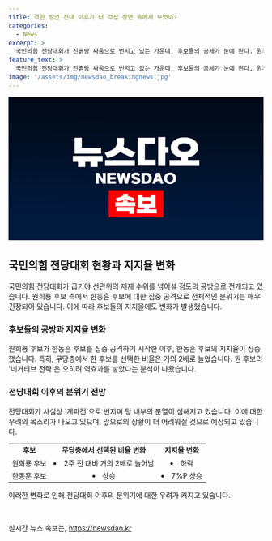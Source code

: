 ```yaml
---
title: 격한 발언 전대 이후가 더 걱정 장면 속에서 무엇이?
categories:
  - News
excerpt: >
  국민의힘 전당대회가 진흙탕 싸움으로 번지고 있는 가운데, 후보들의 공세가 눈에 띈다. 원후보는 한후보를 집중 공격했지만, 지지율은 오히려 2주 전보다 낮아졌다. 한후보는 네거티브 전략의 역효과를 겪은 셈이다. 이에 내부에서는 전당대회 후 분열 우려가 나오고 있으며, 당내 분위기가 어떻게 전환될지 불확실한 상황이 펼쳐지고 있다. (132자)
feature_text: >
  국민의힘 전당대회가 진흙탕 싸움으로 번지고 있는 가운데, 후보들의 공세가 눈에 띈다. 원후보는 한후보를 집중 공격했지만, 지지율은 오히려 2주 전보다 낮아졌다. 한후보는 네거티브 전략의 역효과를 겪은 셈이다. 이에 내부에서는 전당대회 후 분열 우려가 나오고 있으며, 당내 분위기가 어떻게 전환될지 불확실한 상황이 펼쳐지고 있다. (132자)
image: '/assets/img/newsdao_breakingnews.jpg'
---
```


<p><img src="/assets/img/newsdao_breakingnews.jpg" alt="flaretime 속보" /></p>

<h2 data-ke-size="size26">국민의힘 전당대회 현황과 지지율 변화</h2>

<p>국민의힘 전당대회가 급기야 선관위의 제재 수위를 넘어설 정도의 공방으로 전개되고 있습니다. 원희룡 후보 측에서 한동훈 후보에 대한 집중 공격으로 전체적인 분위기는 매우 긴장되어 있습니다. 이에 따라 후보들의 지지율에도 변화가 발생했습니다.</p>

<h3>후보들의 공방과 지지율 변화</h3>

<p>원희룡 후보가 한동훈 후보를 집중 공격하기 시작한 이후, 한동훈 후보의 지지율이 상승했습니다. 특히, 무당층에서 한 후보를 선택한 비율은 거의 2배로 늘었습니다. 원 후보의 '네거티브 전략'은 오히려 역효과를 낳았다는 분석이 나왔습니다.</p>

<h3>전당대회 이후의 분위기 전망</h3>

<p>전당대회가 사실상 '계파전'으로 번지며 당 내부의 분열이 심해지고 있습니다. 이에 대한 우려의 목소리가 나오고 있으며, 앞으로의 상황이 더 어려워질 것으로 예상되고 있습니다.</p>

<table>
  <tr>
    <td style="text-align: center; height: 17px;"><b>후보</b></td>
    <td style="text-align: center; height: 17px;"><b>무당층에서 선택된 비율 변화</b></td>
    <td style="text-align: center; height: 17px;"><b>지지율 변화</b></td>
  </tr>
  <tr>
    <td style="text-align: center; height: 17px;">원희룡 후보</td>
    <td style="text-align: center; height: 17px;"><li>2주 전 대비 거의 2배로 늘어남</li></td>
    <td style="text-align: center; height: 17px;"><li>하락</li></td>
  </tr>
  <tr>
    <td style="text-align: center; height: 17px;">한동훈 후보</td>
    <td style="text-align: center; height: 17px;"><li>상승</li></td>
    <td style="text-align: center; height: 17px;"><li>7%P 상승</li></td>
  </tr>
</table>

<p>이러한 변화로 인해 전당대회 이후의 분위기에 대한 우려가 커지고 있습니다.</p>

<p data-ke-size="size16">&nbsp;</p>
실시간 뉴스 속보는, <a href="https://newsdao.kr" rel="dofollow">https://newsdao.kr</a>


